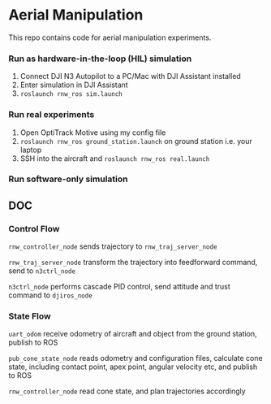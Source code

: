 # Aerial Manipulation

This repo contains code for aerial manipulation experiments.



### Run as hardware-in-the-loop (HIL) simulation

1. Connect DJI N3 Autopilot to a PC/Mac with DJI Assistant installed
2. Enter simulation in DJI Assistant
3. `roslaunch rnw_ros sim.launch`



### Run real experiments

1. Open OptiTrack Motive using my config file 
2. `roslaunch rnw_ros ground_station.launch` on ground station i.e. your laptop
3. SSH into the aircraft and `roslaunch rnw_ros real.launch`



### Run software-only simulation



## DOC



### Control Flow

`rnw_controller_node` sends trajectory to  `rnw_traj_server_node`

`rnw_traj_server_node` transform the trajectory into feedforward command, send to `n3ctrl_node`

`n3ctrl_node` performs cascade PID control, send attitude and trust command to `djiros_node`



### State Flow

`uart_odom` receive odometry of aircraft and object from the ground station, publish to ROS

`pub_cone_state_node` reads odometry and configuration files, calculate cone state, including contact point, apex point, angular velocity etc, and publish to ROS

`rnw_controller_node` read cone state, and plan trajectories accordingly



